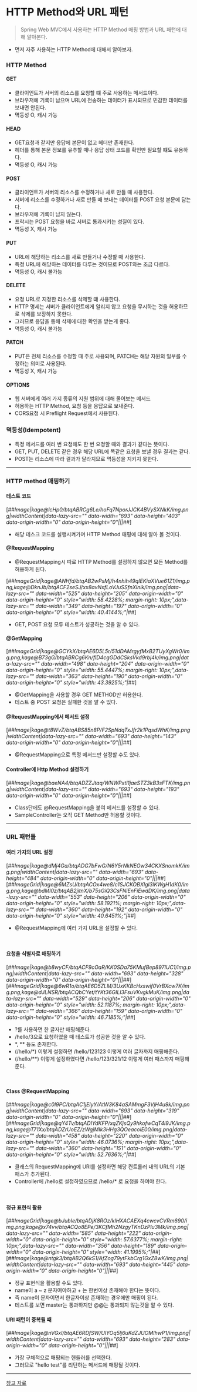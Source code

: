 # HTTP Method와 URL 패턴
> Spring Web MVC에서 사용하는 HTTP Method 매핑 방법과 URL 패턴에 대해 알아본다.

- 먼저 자주 사용하는 HTTP Method에 대해서 알아보자.

### HTTP Method
#### GET
- 클라이언트가 서버의 리소스를 요청할 떄 주로 사용하는 메서드이다.
- 브라우저에 기록이 남으며 URL에 전송하는 데이터가 표시되므로 민감한 데이터를 보내면 안된다.
- 멱등성 O, 캐시 가능

#### HEAD
- GET요청과 같지만 응답에 본문이 없고 헤더만 존재한다.
- 헤더를 통해 본문 정보를 유추할 때나 응답 상태 코드를 확인만 필요할 떄도 유용하다.
- 멱등성 O, 캐시 가능

#### POST
- 클라이언트가 서버의 리소스를 수정하거나 새로 만들 때 사용한다.
- 서버에 리소스를 수정하거나 새로 만들 때 보내는 데이터를 POST 요청 본문에 담는다.
- 브라우저에 기록이 남지 않는다.
- 프락시는 POST 요청을 바로 서버로 통과시키는 성질이 있다.
- 멱등성 X, 캐시 가능

#### PUT
- URL에 해당하는 리소스를 새로 만들거나 수정할 때 사용한다.
- 특정 URL에 해당하는 데이터를 다루는 것이므로 POST와는 조금 다르다.
- 멱등성 O, 캐시 불가능

#### DELETE
- 요청 URL로 지정한 리소스를 삭제할 떄 사용한다.
- HTTP 명세는 서버가 클라이언트에게 알리지 않고 요청을 무시하는 것을 허용하므로 삭제를 보장하지 못한다.
- 그러므로 응답을 통해 삭제에 대한 확인을 받는게 좋다.
- 멱등성 O, 캐시 불가능

#### PATCH
- PUT은 전체 리소스를 수정할 때 주로 사용되며, PATCH는 해당 자원의 일부를 수정하는 의미로 사용된다.
- 멱등성 X, 캐시 가능

#### OPTIONS
- 웹 서버에게 여러 가지 종류의 지원 범위에 대해 물어보는 메서드
- 허용하는 HTTP Method, 요청 등을 응답으로 보내준다.
- CORS요청 시 Preflight Request에서 사용된다.

### 멱등성(Idempotent)
- 특정 메서드를 여러 번 요청해도 한 번 요청할 때와 결과가 같다는 뜻이다.
- GET, PUT, DELETE 같은 경우 해당 URL에 똑같은 요청을 보낼 경우 결과는 같다.
- POST는 리소스에 따라 결과가 달라지므로 멱등성을 지키지 못한다.

---

### HTTP method 매핑하기

#### 테스트 코드
[##_Image|kage@lcHp0/btqABRCg6Le/hoFq7NporJJCK4BVySXNkK/img.png|widthContent|data-lazy-src="" data-width="693" data-height="403" data-origin-width="0" data-origin-height="0"|||_##]
- 해당 테스크 코드를 실행시켜가며 HTTP Method 매핑에 대해 알아 볼 것이다.

#### @RequestMapping
- @RequestMapping시 따로 HTTP Method를 설정하지 않으면 모든 Method를 허용하게 된다.

[##_ImageGrid|kage@ANHfd/btqAB2wPsMj/h4nhih49qIEKiaXVue61Z1/img.png,kage@DknJb/btqACF2seSJ/xx8avNxfLoVJuSSfnXlnik/img.png|data-lazy-src="" data-width="525" data-height="205" data-origin-width="0" data-origin-height="0" style="width: 58.4228%; margin-right: 10px;",data-lazy-src="" data-width="349" data-height="197" data-origin-width="0" data-origin-height="0" style="width: 40.4144%;"|_##]
- GET, POST 요청 모두 테스트가 성공하는 것을 알 수 있다.

#### @GetMapping
[##_ImageGrid|kage@GCYkX/btqAE6D5L5r/51dDAMrgyfMxB2TUyXgWr0/img.png,kage@B73gG/btqABRCg6Kn/flD4cgGDdCSksVkd9rbj4k/img.png|data-lazy-src="" data-width="498" data-height="204" data-origin-width="0" data-origin-height="0" style="width: 55.4447%; margin-right: 10px;",data-lazy-src="" data-width="363" data-height="190" data-origin-width="0" data-origin-height="0" style="width: 43.3925%;"|_##]
- @GetMapping을 사용할 경우 GET METHOD만 허용한다.
- 테스트 중 POST 요청은 실패한 것을 알 수 있다.

#### @RequestMapping에서 메서드 설정
[##_Image|kage@t8WvZ/btqABS85n8P/F2SpNdqTxJfr2k1PqsdWhK/img.png|widthContent|data-lazy-src="" data-width="693" data-height="143" data-origin-width="0" data-origin-height="0"|||_##]
- @RequestMapping으로 특정 메서드만 설정할 수도 있다.

#### Controller에 Http Method 설정하기
[##_Image|kage@baeNA4/btqADZZJtaq/WNWPxtl1jaeSTZ3kB3sFTK/img.png|widthContent|data-lazy-src="" data-width="693" data-height="193" data-origin-width="0" data-origin-height="0"|||_##]
- Class단에도 @RequestMapping을 붙여 메서드를 설정할 수 있다.
- SampleController는 오직 GET Method만 허용할 것이다.

---

### URL 패턴들

#### 여러 가지의 URL 설정

[##_Image|kage@dMj4Ga/btqADG7bFwG/N6Y5rNkNEOw34CKXSnomkK/img.png|widthContent|data-lazy-src="" data-width="693" data-height="484" data-origin-width="0" data-origin-height="0"|||_##]
[##_ImageGrid|kage@6MZsU/btqACOx4we8/c1SJCKOBXIgI3lKWgH1dK0/img.png,kage@bdMl0z/btqAB2jitnX/b75sGiQ3CsFNiEnFiEwdDK/img.png|data-lazy-src="" data-width="553" data-height="206" data-origin-width="0" data-origin-height="0" style="width: 58.1921%; margin-right: 10px;",data-lazy-src="" data-width="360" data-height="192" data-origin-width="0" data-origin-height="0" style="width: 40.6451%;"|_##]
- @RequestMapping에 여러 가지 URL을 설정할 수 있다.

<br>

#### 요청을 식별자로 매핑하기

[##_Image|kage@b8wyCF/btqACF9cOaR/KK0SDa75KMufBep897IUC1/img.png|widthContent|data-lazy-src="" data-width="693" data-height="328" data-origin-width="0" data-origin-height="0"|||_##]
[##_ImageGrid|kage@6wR1o/btqAE6D5ZLM/3UxKKBcHxswif0VrBXcw7K/img.png,kage@dJLNSR/btqACQbCYet/tYKt36GILl3FsuVKvgkMuK/img.png|data-lazy-src="" data-width="529" data-height="206" data-origin-width="0" data-origin-height="0" style="width: 52.1187%; margin-right: 10px;",data-lazy-src="" data-width="366" data-height="159" data-origin-width="0" data-origin-height="0" style="width: 46.7185%;"|_##]
- ?를 사용하면 한 글자만 매핑해준다.
- /hello/3으로 요청하였을 때 테스트가 성공한 것을 알 수 있다.
- \*, \*\* 등도 존재한다.
- (/hello/\*) 이렇게 설정하면 /hello/123123 이렇게 여러 글자까지 매핑해준다.
- (/hello/\*\*) 이렇게 설정하였다면 /hello/123/321/12 이렇게 여러 패스까지 매핑해준다.

<br>

#### Class @RequestMapping

[##_Image|kage@c0I9PC/btqAC1jEIyY/AtW3K84aSAMmgF3VjH4u9k/img.png|widthContent|data-lazy-src="" data-width="693" data-height="319" data-origin-width="0" data-origin-height="0"|||_##]
[##_ImageGrid|kage@qY4Tv/btqADIYdKFP/xqZKjsQy9hkofwCqT4i9JK/img.png,kage@T71Xx/btqADZrUoEZ/zWgjMIk3HHg3QOeacoiE00/img.png|data-lazy-src="" data-width="458" data-height="220" data-origin-width="0" data-origin-height="0" style="width: 46.0736%; margin-right: 10px;",data-lazy-src="" data-width="360" data-height="151" data-origin-width="0" data-origin-height="0" style="width: 52.7636%;"|_##]
- 클래스의 RequestMapping에 URI를 설정하면 해당 컨트롤러 내의 URL의 기본 패스가 추가된다.
- Controller에 /hello로 설정하였으므로 /hello/\* 로 요청을 하여야 한다.


<br>

#### 정규 표현식 활용

[##_ImageGrid|kage@bJubIe/btqADjK8ROz/klHXACAEXq4cwcvCVRm690/img.png,kage@x74vv/btqACQo8EPe/3KCfMh2NzgyTKnDzPlu3Mk/img.png|data-lazy-src="" data-width="585" data-height="222" data-origin-width="0" data-origin-height="0" style="width: 57.6377%; margin-right: 10px;",data-lazy-src="" data-width="356" data-height="189" data-origin-width="0" data-origin-height="0" style="width: 41.1995%;"|_##][##_Image|kage@ntgk3/btqAB2Q6kS1/AfZog79ytFkbCrg1GxZ8wK/img.png|widthContent|data-lazy-src="" data-width="693" data-height="445" data-origin-width="0" data-origin-height="0"|||_##]

- 정규 표현식을 활용할 수도 있다.
- name이 a ~ z 문자여야하고 + 는 한번이상 존재해야 한다는 뜻이다.
- 즉 name이 문자이면서 한글자이상 존재하는 경우에만 매핑이 된다.
- 테스트를 보면 master는 통과하지만 @@는 통과되지 않는것을 알 수 있다.


#### URI 패턴이 중복될 때

[##_Image|kage@nVGxI/btqAE6RDfSW/UlYOq5lj6uKdZJUOMIhwP1/img.png|widthContent|data-lazy-src="" data-width="693" data-height="283" data-origin-width="0" data-origin-height="0"|||_##]
- 가장 구체적으로 매핑되는 핸들러를 선택한다.
- 그러므로 "hello test"를 리턴하는 메서드에 매핑될 것이다.

---

[참고 자료](https://www.inflearn.com/course/%EC%9B%B9-mvc#)
